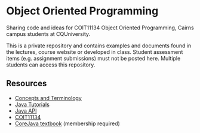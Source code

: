 # Object Oriented Programming

Sharing code and ideas for COIT11134 Object Oriented Programming, Cairns campus students at CQUniversity.

This is a private repository and contains examples and documents found in the lectures, course website or developed in class. Student assessment items (e.g. assignment submissions) must not be posted here. Multiple students can access this repository.

## Resources

* [Concepts and Terminology](concepts.md)
* [Java Tutorials](https://docs.oracle.com/javase/tutorial/)
* [Java API](https://docs.oracle.com/javase/8/docs/api/)
* [COIT11134](https://moodle.cqu.edu.au/course/view.php?id=6073)
* [CoreJava textbook](http://acmsel.safaribooksonline.com/book/programming/java/9780134177335) (membership required)
